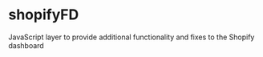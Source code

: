 shopifyFD
=========

JavaScript layer to provide additional functionality and fixes to the Shopify dashboard
